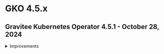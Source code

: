 # GKO 4.5.x

## Gravitee Kubernetes Operator 4.5.1 - October 28, 2024
    
<details>
<summary>Improvements</summary>

  * Filter out v2 pages that are fetched from a root repo on CRD export [#10093](https://github.com/gravitee-io/issues/issues/10093)
</details>
